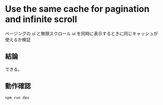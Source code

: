 # Use the same cache for pagination and infinite scroll

ページングの ui と無限スクロール ui を同時に表示するときに同じキャッシュが使えるか検証

## 結論

できる。

## 動作確認

```sh
npm run dev
```
